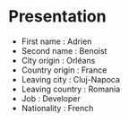 # Presentation

* First name : Adrien
* Second name : Benoist
* City origin : Orléans
* Country origin : France
* Leaving city : Cluj-Napoca
* Leaving country : Romania
* Job : Developer
* Nationality : French